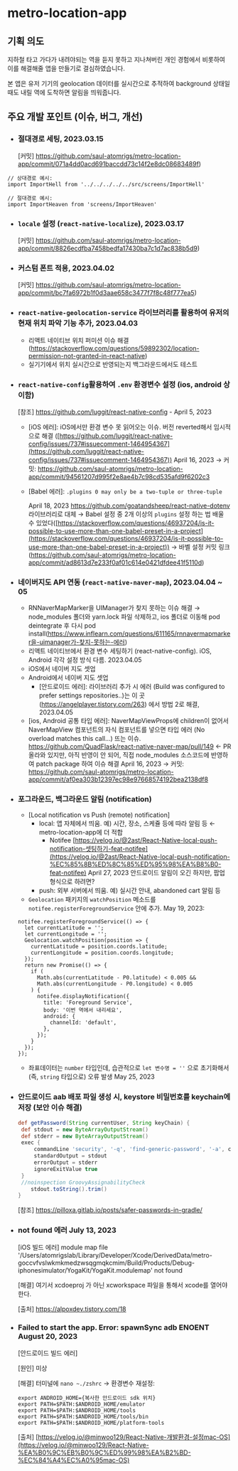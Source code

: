 # metro-location-app

## 기획 의도
지하철 타고 가다가 내려야되는 역을 듣지 못하고 지나쳐버린 개인 경험에서 비롯하여 이를 해결해줄 앱을 만들기로 결심하였습니다. 

본 앱은 유저 기기의 geolocation 데이터를 실시간으로 추적하여 background 상태일 때도 내릴 역에 도착하면 알림을 띄워줍니다.

## 주요 개발 포인트 (이슈, 버그, 개선)
- ### 절대경로 세팅, 2023.03.15
  [커밋] https://github.com/saul-atomrigs/metro-location-app/commit/071a4dd0acd691baccdd73c14f2e8dc08683489f)
```
// 상대경로 예시:
import ImportHell from '../../../../../src/screens/ImportHell'

// 절대경로 예시:
import ImportHeaven from 'screens/ImportHeaven'
```

- ### `locale` 설정 (`react-native-localize`), 2023.03.17
  [커밋] https://github.com/saul-atomrigs/metro-location-app/commit/8826ecdfba7458bedfa17430ba7c1d7ac838b5d9)

- ### 커스텀 폰트 적용, 2023.04.02
  [커밋] https://github.com/saul-atomrigs/metro-location-app/commit/bc7fa6972b1f0d3aae658c3477f7f8c48f777ea5)

- ### `react-native-geolocation-service` 라이브러리를 활용하여 유저의 현재 위치 파악 기능 추가, 2023.04.03
    - 리액트 네이티브 위치 퍼미션 이슈 해결 (https://stackoverflow.com/questions/59892302/location-permission-not-granted-in-react-native)
    - 실기기에서 위치 실시간으로 반영되는지 백그라운드에서도 테스트

- ### `react-native-config`활용하여 `.env` 환경변수 설정 (ios, android 상이함)
  [참조] https://github.com/luggit/react-native-config - April 5, 2023
    - [iOS 에러]: iOS에서만 환경 변수 못 읽어오는 이슈. 버전 reverted해서 임시적으로 해결 ([https://github.com/luggit/react-native-config/issues/737#issuecomment-1464954367](https://github.com/luggit/react-native-config/issues/737#issuecomment-1464954367)) April 16, 2023 -> 커밋: https://github.com/saul-atomrigs/metro-location-app/commit/94561207d995f2e8ae4b7c98cd535afd9f6202c3
    - [Babel 에러]: `.plugins 0 may only be a two-tuple or three-tuple`
    
        April 18, 2023 https://github.com/goatandsheep/react-native-dotenv 라이브러리로 대체 → Babel 설정 중 2개 이상의 `plugins` 설정 하는 법 배울 수 있었다([https://stackoverflow.com/questions/46937204/is-it-possible-to-use-more-than-one-babel-preset-in-a-project](https://stackoverflow.com/questions/46937204/is-it-possible-to-use-more-than-one-babel-preset-in-a-project)) 
        → 바벨 설정 커밋 링크 (https://github.com/saul-atomrigs/metro-location-app/commit/ad8613d7e233f0af01c614e0421dfdee41f5110d)

- ### 네이버지도 API 연동 (`react-native-naver-map`), 2023.04.04 ~ 05
    - RNNaverMapMarker을 UIManager가 찾지 못하는 이슈 해결 → node_modules 폴더와 yarn.lock 파일 삭제하고, ios 폴더로 이동해 pod deintegrate 후 다시 pod install(https://www.inflearn.com/questions/611165/rnnavermapmarker을-uimanager가-찾지-못하는-에러)
    - 리액트 네이티브에서 환경 변수 세팅하기 (react-native-config). iOS, Android 각각 설정 방식 다름. 2023.04.05
    - iOS에서 네이버 지도 셋업
    - Android에서 네이버 지도 셋업
        - [안드로이드 에러]: 라이브러리 추가 시 에러 (Build was configured to prefer settings repositories..)는 이 곳 (https://angelplayer.tistory.com/263) 에서 방법 2로 해결, 2023.04.05
    - [ios, Android 공통 타입 에러]: NaverMapViewProps에 children이 없어서 NaverMapView 컴포넌트의 자식 컴포넌트를 넣으면 타입 에러 (No overload matches this call…) 뜨는 이슈.
        https://github.com/QuadFlask/react-native-naver-map/pull/149 ← PR올라와 있지만, 아직 반영이 안 되어, 직접 node_modules 소스코드에 반영하여 patch package 하여 이슈 해결 April 16, 2023 -> 커밋: https://github.com/saul-atomrigs/metro-location-app/commit/af0ea303b12397ec98e97668574192bea2138df8
 
- ### 포그라운드, 백그라운드 알림 (notification)
     - [Local notification vs Push (remote) notification]
        - local: 앱 자체에서 띄움. 예) 시간, 장소, 스케쥴 등에 따라 알림 등 ← metro-location-app에 더 적합
            - Notifee [https://velog.io/@2ast/React-Native-local-push-notification-셋팅하기-feat-notifee](https://velog.io/@2ast/React-Native-local-push-notification-%EC%85%8B%ED%8C%85%ED%95%98%EA%B8%B0-feat-notifee) April 27, 2023 안드로이드 알림이 오긴 하지만, 팝업 형식으로 하려면?
        - push: 외부 서버에서 띄움. 예) 실시간 안내, abandoned cart 알림 등
    - `Geolocation` 패키지의 `watchPosition` 메소드를 `notifee.registerForegroundService` 안에 추가. May 19, 2023:
    
    ```tsx
    notifee.registerForegroundService(() => {
      let currentLatitude = '';
      let currentLongitude = '';
      Geolocation.watchPosition(position => {
        currentLatitude = position.coords.latitude;
        currentLongitude = position.coords.longitude;
      });
      return new Promise(() => {
        if (
          Math.abs(currentLatitude - P0.latitude) < 0.005 &&
          Math.abs(currentLongitude - P0.longitude) < 0.005
        ) {
          notifee.displayNotification({
            title: 'Foreground Service',
            body: '이번 역에서 내리세요',
            android: {
              channelId: 'default',
            },
          });
        }
      });
    });
    ```
    
    - 좌표데이터는 `number` 타입인데, 습관적으로 `let 변수명 = ''` 으로 초기화해서 (즉, `string` 타입으로) 오류 발생 May 25, 2023
- ### 안드로이드 aab 배포 파일 생성 시, keystore 비밀번호를 keychain에 저장 (보안 이슈 해결)
  ```build.gradle
  def getPassword(String currentUser, String keyChain) {
   def stdout = new ByteArrayOutputStream()
   def stderr = new ByteArrayOutputStream()
   exec {
       commandLine 'security', '-q', 'find-generic-password', '-a', currentUser, '-s', keyChain, '-w'
       standardOutput = stdout
       errorOutput = stderr
       ignoreExitValue true
   }
   //noinspection GroovyAssignabilityCheck
      stdout.toString().trim()
  }
    ```
  [참조] https://pilloxa.gitlab.io/posts/safer-passwords-in-gradle/

- ### not found 에러 July 13, 2023 

    [iOS 빌드 에러] module map file '/Users/atomrigslab/Library/Developer/Xcode/DerivedData/metro-goccvfvslwkmkmedzwsqgmqkcmim/Build/Products/Debug-iphonesimulator/YogaKit/YogaKit.modulemap' not found 
    
    [해결] 여기서 xcdoeproj 가 아닌 xcworkspace 파일을 통해서 xcode를 열어야한다.
    
    [출처] https://alpoxdev.tistory.com/18

- ### Failed to start the app. Error: spawnSync adb ENOENT August 20, 2023

    [안드로이드 빌드 에러] 
    
    [원인] 미상
    
    [해결] 터미널에 `nano ~./zshrc` → 환경변수 재설정:
    
    ```
    export ANDROID_HOME={복사한 안드로이드 sdk 위치}
    export PATH=$PATH:$ANDROID_HOME/emulator
    export PATH=$PATH:$ANDROID_HOME/tools
    export PATH=$PATH:$ANDROID_HOME/tools/bin
    export PATH=$PATH:$ANDROID_HOME/platform-tools
    ```
    
    [출처] [https://velog.io/@minwoo129/React-Native-개발환경-설정mac-OS](https://velog.io/@minwoo129/React-Native-%EA%B0%9C%EB%B0%9C%ED%99%98%EA%B2%BD-%EC%84%A4%EC%A0%95mac-OS)
